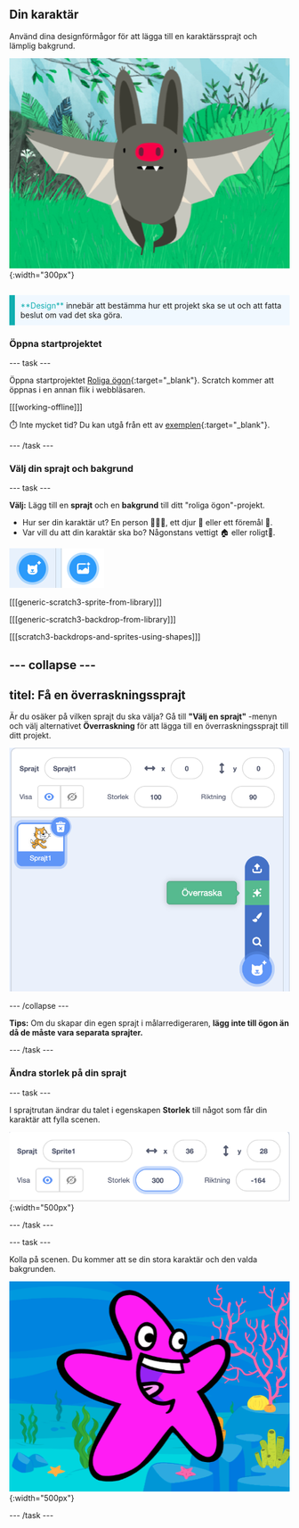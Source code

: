 ## Din karaktär

<div style="display: flex; flex-wrap: wrap">
<div style="flex-basis: 200px; flex-grow: 1; margin-right: 15px;">
Använd dina designförmågor för att lägga till en karaktärssprajt och lämplig bakgrund. 
</div>
<div>

![En stor karaktär.](images/character.png){:width="300px"}    

</div>
</div>

<p style="border-left: solid; border-width:10px; border-color: #0faeb0; background-color: aliceblue; padding: 10px;">
<span style="color: #0faeb0">**Design**</span> innebär att bestämma hur ett projekt ska se ut och att fatta beslut om vad det ska göra. 
</p>

### Öppna startprojektet

--- task ---

Öppna startprojektet [Roliga ögon](https://scratch.mit.edu/projects/582221984/editor){:target="_blank"}. Scratch kommer att öppnas i en annan flik i webbläsaren.

[[[working-offline]]]

⏱️ Inte mycket tid? Du kan utgå från ett av [exemplen](https://scratch.mit.edu/studios/29029028){:target="_blank"}.

--- /task ---

### Välj din sprajt och bakgrund

--- task ---

**Välj:** Lägg till en **sprajt** och en **bakgrund** till ditt "roliga ögon"-projekt.

+ Hur ser din karaktär ut? En person 🧜🏽‍♀️, ett djur 🐶 eller ett föremål 🧸.
+ Var vill du att din karaktär ska bo? Någonstans vettigt 🏠 eller roligt🎪.

![Lägg till sprajtikonen och lägg till bakgrundsikonen bredvid varandra.](images/sprite-and-backdrop.png)

[[[generic-scratch3-sprite-from-library]]]

[[[generic-scratch3-backdrop-from-library]]]

[[[scratch3-backdrops-and-sprites-using-shapes]]]

--- collapse ---
---
titel: Få en överraskningssprajt
---

Är du osäker på vilken sprajt du ska välja? Gå till **"Välj en sprajt"** -menyn och välj alternativet **Överraskning** för att lägga till en överraskningssprajt till ditt projekt.

![Överraskningsalternativet i "Välj en sprajt"-menyn.](images/surprise-sprite.png)

--- /collapse ---

**Tips:** Om du skapar din egen sprajt i målarredigeraren, **lägg inte till ögon än då de måste vara separata sprajter.**

--- /task ---

### Ändra storlek på din sprajt

--- task ---

I sprajtrutan ändrar du talet i egenskapen **Storlek** till något som får din karaktär att fylla scenen.

![](images/size-property.png){:width="500px"}

--- /task ---

--- task ---

Kolla på scenen. Du kommer att se din stora karaktär och den valda bakgrunden.

![](images/large-sprite-stage.png){:width="500px"}

--- /task ---
